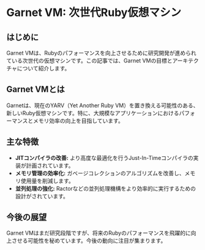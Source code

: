 # Garnet VM: 次世代Ruby仮想マシン

## はじめに
Garnet VMは、Rubyのパフォーマンスを向上させるために研究開発が進められている次世代の仮想マシンです。この記事では、Garnet VMの目標とアーキテクチャについて紹介します。

## Garnet VMとは
Garnetは、現在のYARV（Yet Another Ruby VM）を置き換える可能性のある、新しいRuby仮想マシンです。特に、大規模なアプリケーションにおけるパフォーマンスとメモリ効率の向上を目指しています。

## 主な特徴
- **JITコンパイラの改善:** より高度な最適化を行うJust-In-Timeコンパイラの実装が計画されています。
- **メモリ管理の効率化:** ガベージコレクションのアルゴリズムを改善し、メモリ使用量を削減します。
- **並列処理の強化:** Ractorなどの並列処理機構をより効率的に実行するための設計がされています。

## 今後の展望
Garnet VMはまだ研究段階ですが、将来のRubyのパフォーマンスを飛躍的に向上させる可能性を秘めています。今後の動向に注目が集まります。
